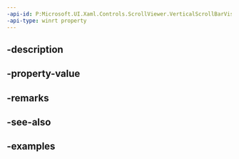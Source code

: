 ```yaml
---
-api-id: P:Microsoft.UI.Xaml.Controls.ScrollViewer.VerticalScrollBarVisibilityProperty
-api-type: winrt property
---
```


## -description

## -property-value

## -remarks

## -see-also

## -examples


